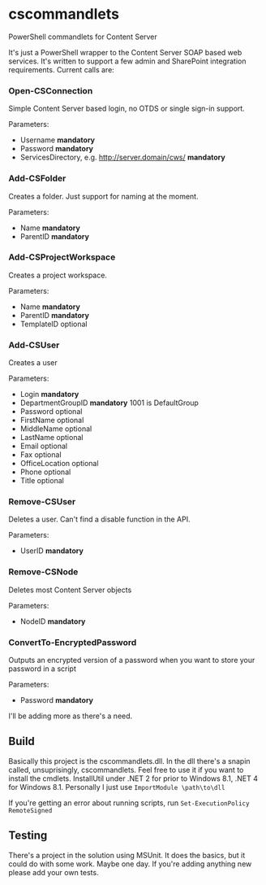 cscommandlets
=============

PowerShell commandlets for Content Server

It's just a PowerShell wrapper to the Content Server SOAP based web services. It's written to support a few admin and SharePoint integration requirements. Current calls are:

### Open-CSConnection
Simple Content Server based login, no OTDS or single sign-in support.

Parameters:
- Username **mandatory**
- Password **mandatory**
- ServicesDirectory, e.g. http://server.domain/cws/ **mandatory**

### Add-CSFolder
Creates a folder. Just support for naming at the moment.

Parameters:
- Name **mandatory**
- ParentID **mandatory**

### Add-CSProjectWorkspace
Creates a project workspace.

Parameters:
- Name **mandatory**
- ParentID **mandatory**
- TemplateID optional

### Add-CSUser
Creates a user

Parameters:
- Login **mandatory**
- DepartmentGroupID **mandatory** 1001 is DefaultGroup
- Password optional
- FirstName optional
- MiddleName optional
- LastName optional
- Email optional
- Fax optional
- OfficeLocation optional
- Phone optional
- Title optional

### Remove-CSUser
Deletes a user. Can't find a disable function in the API.

Parameters:
- UserID **mandatory**

### Remove-CSNode
Deletes most Content Server objects

Parameters:
- NodeID **mandatory**

### ConvertTo-EncryptedPassword
Outputs an encrypted version of a password when you want to store your password in a script

Parameters:
- Password **mandatory**

I'll be adding more as there's a need.

Build
-------
Basically this project is the cscommandlets.dll. In the dll there's a snapin called, unsuprisingly, cscommandlets. Feel free to use it if you want to install the cmdlets. InstallUtil under .NET 2 for prior to Windows 8.1, .NET 4 for Windows 8.1. Personally I just use `ImportModule \path\to\dll`

If you're getting an error about running scripts, run `Set-ExecutionPolicy RemoteSigned`

Testing
-------
There's a project in the solution using MSUnit. It does the basics, but it could do with some work. Maybe one day. If you're adding anything new please add your own tests.